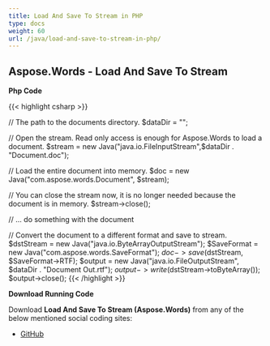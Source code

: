 ```yaml
---
title: Load And Save To Stream in PHP
type: docs
weight: 60
url: /java/load-and-save-to-stream-in-php/
---
```


## Aspose.Words - Load And Save To Stream

**Php Code**

{{< highlight csharp >}}

// The path to the documents directory.
$dataDir = "";

// Open the stream. Read only access is enough for Aspose.Words to load a document.
$stream = new Java("java.io.FileInputStream",$dataDir . "Document.doc");

// Load the entire document into memory.
$doc = new Java("com.aspose.words.Document", $stream);

// You can close the stream now, it is no longer needed because the document is in memory.
$stream->close();

// ... do something with the document

// Convert the document to a different format and save to stream.
$dstStream = new Java("java.io.ByteArrayOutputStream");
$SaveFormat = new Java("com.aspose.words.SaveFormat");
$doc->save($dstStream, $SaveFormat->RTF);
$output = new Java("java.io.FileOutputStream", $dataDir . "Document Out.rtf");
$output->write($dstStream->toByteArray());
$output->close();
{{< /highlight >}}

**Download Running Code**

Download **Load And Save To Stream (Aspose.Words)** from any of the below mentioned social coding sites:

- [GitHub](https://github.com/aspose-words/Aspose.Words-for-Java/blob/master/Plugins/Aspose_Words_Java_for_PHP/src/quickstart/loadandsavetostream/php/LoadAndSaveToStream.php)
